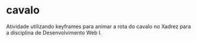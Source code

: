 # cavalo
Atividade utilizando keyframes para animar a rota do cavalo no Xadrez para a disciplina de Desenvolvimento Web I.
